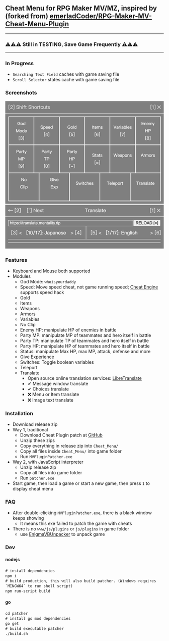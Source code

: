 ## Cheat Menu for RPG Maker MV/MZ, inspired by (forked from) [emerladCoder/RPG-Maker-MV-Cheat-Menu-Plugin](https://github.com/emerladCoder/RPG-Maker-MV-Cheat-Menu-Plugin)

---
### ⚠️⚠️⚠️ Still in TESTING, Save Game Frequently ⚠️⚠️⚠️
---

### In Progress
- `Searching Text Field` caches with game saving file
- `Scroll Selector` states cache with game saving file

### Screenshots
![Index](screenshots/home.png)
![Translate](screenshots/translate.png)

### Features
- Keyboard and Mouse both supported 
- Modules
  - God Mode: `whoisyourdaddy`
  - Speed: Move speed cheat, not game running speed; [Cheat Engine](https://www.cheatengine.org/) supports speed hack
  - Gold
  - Items
  - Weapons
  - Armors
  - Variables
  - No Clip
  - Enemy HP: manipulate HP of enemies in battle
  - Party MP: manipulate MP of teammates and hero itself in battle
  - Party TP: manipulate TP of teammates and hero itself in battle
  - Party HP: manipulate HP of teammates and hero itself in battle
  - Status: manipulate Max HP, max MP, attack, defense and more
  - Give Experience
  - Switches: Toggle boolean variables
  - Teleport
  - Translate
    - Open source online translation services: [LibreTranslate](https://github.com/LibreTranslate/LibreTranslate#mirrors)
    - ✔ Message window translate
    - ✔ Choices translate
    - ❌ Menu or Item translate
    - ❌ Image text translate

### Installation
- Download release zip
- Way 1, traditional
  - Download Cheat Plugin patch at [GitHub](https://github.com/emerladCoder/RPG-Maker-MV-Cheat-Menu-Plugin)
  - Unzip these zips
  - Copy everything in release zip into `Cheat_Menu/`
  - Copy all files inside `Cheat_Menu/` into game folder
  - Run `MVPluginPatcher.exe`
- Way 2, with JavaScript interpreter
  - Unzip release zip
  - Copy all files into game folder
  - Run `patcher.exe`
- Start game, then load a game or start a new game, then press `1` to display cheat menu 

### FAQ
- After double-clicking `MVPluginPatcher.exe`, there is a black window keeps showing
  - It means this exe failed to patch the game with cheats
- There is no `www/js/plugins` or `js/plugins` in game folder
    - use [EnigmaVBUnpacker](https://f95zone.to/threads/rpg-maker-mv-unpacker.417/post-3577739) to unpack game

### Dev

#### nodejs
```shell
# install dependencies
npm i
# build production, this will also build patcher. (Windows requires `MINGW64` to run shell script)
npm run-script build
```
#### go
```shell
cd patcher
# install go mod dependencies
go get
# build executable patcher
./build.sh
```
